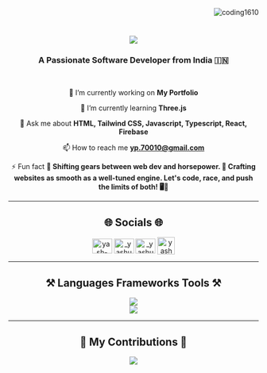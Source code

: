 <p align="right"> <img src="https://komarev.com/ghpvc/?username=coding1610&label=Profile%20views&color=0e75b6&style=flat" alt="coding1610" /> </p>

<h1 align="center">
  <img src="https://readme-typing-svg.herokuapp.com/?font=Righteous&size=35&center=true&vCenter=true&width=500&height=70&duration=5000&lines=Hi+There!+👋🏻;+I'm+Yash+Prajapati!;" />
</h1>

<h3 align="center">A Passionate Software Developer from India 🇮🇳</h3>

<br/>

<div align="center">

  🔭 I’m currently working on **My Portfolio**

  🌱 I’m currently learning **Three.js**
  
  💬 Ask me about **HTML, Tailwind CSS, Javascript, Typescript, React, Firebase**

  📫 How to reach me **yp.70010@gmail.com**

  ⚡ Fun fact **🔧 Shifting gears between web dev and horsepower. 🚀 Crafting websites as       smooth as a well-tuned engine. Let's code, race, and push the limits of both! 🖥🏁**
 
</div>

<hr/>

<div align="center" >

<h2>🌐 Socials 🌐</h2>

<a href="https://linkedin.com/in/yash-prajapati-512451298" target="_blank"><img align="center" src="https://raw.githubusercontent.com/rahuldkjain/github-profile-readme-generator/master/src/images/icons/Social/linked-in-alt.svg" alt="yash-prajapati-512451298" height="30" width="40" /></a>
<a href="https://instagram.com/_yashu_016" target="_blank"><img align="center" src="https://raw.githubusercontent.com/rahuldkjain/github-profile-readme-generator/master/src/images/icons/Social/instagram.svg" alt="_yashu_016" height="30" width="40" /></a>
<a href="https://www.leetcode.com/_yashu_016" target="_blank"><img align="center" src="https://raw.githubusercontent.com/rahuldkjain/github-profile-readme-generator/master/src/images/icons/Social/leet-code.svg" alt="_yashu_016" height="30" width="40" /></a>
<a href="https://www.naukri.com/code360/profile/yashu_016" target="_blank"><img align="center" src="https://coursereport-production.imgix.net/uploads/school/logo/1323/original/Coding_Ninjas_logo.jpeg?w=200&h=200" alt="yashu_016" height="35" width="35" /></a>

</div>

<hr/>

<div align="center">

  <h2>⚒️ Languages Frameworks Tools ⚒️</h2>

  <a href="https://skillicons.dev">
    <img src="https://skillicons.dev/icons?i=c,cpp,html,css,tailwindcss,javascript,typescript,react,redux" /><br>
    <img src="https://skillicons.dev/icons?i=vscode,github,vite,npm,firebase,mongodb,figma,git,pycharm"/>
  </a>
  
</div>

<hr/>

<div align="center">
  
  <h2>🐍 My Contributions 🐍</h2>  

  <img src="https://raw.githubusercontent.com/Coding1610/Coding1610/output/github-contribution-grid-snake.svg"/>
  
</div>
